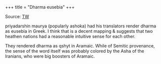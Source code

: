+++
title = "Dharma eusebia"
+++


Source: [TW](https://twitter.com/blog_supplement/status/1770295057012154599)

priyadarshin maurya (popularly ashoka) had his translators render dharma as eusebia in Greek. I think that is a decent mapping & suggests that two heathen nations had a reasonable intuitive sense for each other. 

They rendered dharma as qshyt in Aramaic. While of Semitic provenance, the sense of the word itself was probably colored by the Asha of the Iranians, who were big boosters of Aramaic.
